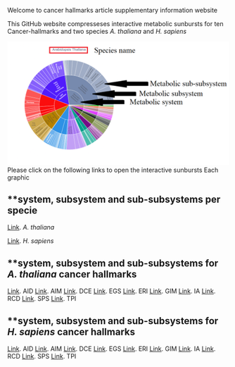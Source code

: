  Welcome to cancer hallmarks article supplementary information website

This GitHub website compresseses interactive metabolic sunbursts
for ten Cancer-hallmarks and two species _A. thaliana_ and _H. sapiens_


![alt text here](newplot.png)
Please click on the following links to open the interactive sunbursts Each graphic


## **system, subsystem and sub-subsystems per specie
[Link](https://ccsosa.github.io/TEST_CH/GENERAL-AT.html). _A. thaliana_

[Link](https://ccsosa.github.io/TEST_CH/GENERAL-HS.html). _H. sapiens_


## **system, subsystem and sub-subsystems for _A. thaliana_ cancer hallmarks

[Link](https://ccsosa.github.io/TEST_CH/AID-AT.html). AID
[Link](https://ccsosa.github.io/TEST_CH/AIM-AT.html). AIM
[Link](https://ccsosa.github.io/TEST_CH/DCE-AT.html). DCE
[Link](https://ccsosa.github.io/TEST_CH/EGS-AT.html). EGS
[Link](https://ccsosa.github.io/TEST_CH/ERI-AT.html). ERI
[Link](https://ccsosa.github.io/TEST_CH/GIM-AT.html). GIM
[Link](https://ccsosa.github.io/TEST_CH/IA-AT.html). IA
[Link](https://ccsosa.github.io/TEST_CH/RCD-AT.html). RCD
[Link](https://ccsosa.github.io/TEST_CH/SPS-AT.html). SPS
[Link](https://ccsosa.github.io/TEST_CH/TPI-AT.html). TPI

## **system, subsystem and sub-subsystems for _H. sapiens_ cancer hallmarks

[Link](https://ccsosa.github.io/TEST_CH/AID-HS.html). AID
[Link](https://ccsosa.github.io/TEST_CH/AIM-HS.html). AIM
[Link](https://ccsosa.github.io/TEST_CH/DCE-HS.html). DCE
[Link](https://ccsosa.github.io/TEST_CH/EGS-HS.html). EGS
[Link](https://ccsosa.github.io/TEST_CH/ERI-HS.html). ERI
[Link](https://ccsosa.github.io/TEST_CH/GIM-HS.html). GIM
[Link](https://ccsosa.github.io/TEST_CH/IA-HS.html). IA
[Link](https://ccsosa.github.io/TEST_CH/RCD-HS.html). RCD
[Link](https://ccsosa.github.io/TEST_CH/SPS-HS.html). SPS
[Link](https://ccsosa.github.io/TEST_CH/TPI-HS.html). TPI
